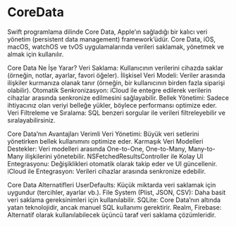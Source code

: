 # CoreData
 Swift programlama dilinde Core Data, Apple’ın sağladığı bir kalıcı veri yönetim (persistent data management) framework’üdür. Core Data, iOS, macOS, watchOS ve tvOS uygulamalarında verileri saklamak, yönetmek ve almak için kullanılır.

Core Data Ne İşe Yarar?
Veri Saklama: Kullanıcının verilerini cihazda saklar (örneğin, notlar, ayarlar, favori öğeler).
İlişkisel Veri Modeli: Veriler arasında ilişkiler kurmanıza olanak tanır (örneğin, bir kullanıcının birden fazla siparişi olabilir).
Otomatik Senkronizasyon: iCloud ile entegre edilerek verilerin cihazlar arasında senkronize edilmesini sağlayabilir.
Bellek Yönetimi: Sadece ihtiyacınız olan veriyi belleğe yükler, böylece performansı optimize eder.
Veri Filtreleme ve Sıralama: SQL benzeri sorgular ile verileri filtreleyebilir ve sıralayabilirsiniz.

Core Data’nın Avantajları
Verimli Veri Yönetimi: Büyük veri setlerini yönetirken bellek kullanımını optimize eder.
Karmaşık Veri Modelleri Destekler: Veri modelleri arasında One-to-One, One-to-Many, Many-to-Many ilişkilerini yönetebilir.
NSFetchedResultsController ile Kolay UI Entegrasyonu: Değişiklikleri otomatik olarak takip eder ve UI güncellenir.
iCloud ile Entegrasyon: Verileri cihazlar arasında senkronize edebilir.

Core Data Alternatifleri
UserDefaults: Küçük miktarda veri saklamak için uygundur (tercihler, ayarlar vb.).
File System (Plist, JSON, CSV): Daha basit veri saklama gereksinimleri için kullanılabilir.
SQLite: Core Data’nın altında yatan teknolojidir, ancak manuel SQL kullanımı gerektirir.
Realm, Firebase: Alternatif olarak kullanılabilecek üçüncü taraf veri saklama çözümleridir.

